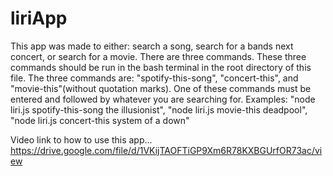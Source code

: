 # liriApp

This app was made to either: search a song, search for a bands next concert, or search for a movie.
There are three commands. These three commands should be run in the bash terminal in the root directory of this file.
The three commands are: "spotify-this-song", "concert-this", and "movie-this"(without quotation marks). One of these commands must be entered and followed by whatever you are searching for.
Examples: 
    "node liri.js spotify-this-song the illusionist",
    "node liri.js movie-this deadpool",
    "node liri.js concert-this system of a down"

Video link to how to use this app... https://drive.google.com/file/d/1VKijTAOFTiGP9Xm6R78KXBGUrfOR73ac/view